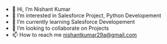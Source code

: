 - 👋 Hi, I’m Nishant Kumar
- 👀 I’m interested in Salesforce Project, Python Developement
- 🌱 I’m currently learning Salesforce Developement
- 💞️ I’m looking to collaborate on Projects
- 📫 How to reach me nishantkumar29a@gmail.com

<!---
nisvick/nisvick is a ✨ special ✨ repository because its `README.md` (this file) appears on your GitHub profile.
You can click the Preview link to take a look at your changes.
--->
